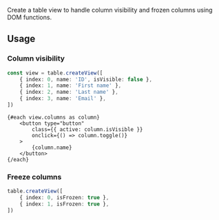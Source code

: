 Create a table view to handle column visibility and frozen columns using DOM functions.

## Usage

### Column visibility
```ts
const view = table.createView([
    { index: 0, name: 'ID', isVisible: false },
    { index: 1, name: 'First name' },
    { index: 2, name: 'Last name' },
    { index: 3, name: 'Email' },
])
```

```svelte
{#each view.columns as column}
    <button type="button" 
        class={{ active: column.isVisible }}
        onclick={() => column.toggle()}
    >
        {column.name}
    </button>
{/each}
```

### Freeze columns
```ts
table.createView([
    { index: 0, isFrozen: true },
    { index: 1, isFrozen: true },
])
```
